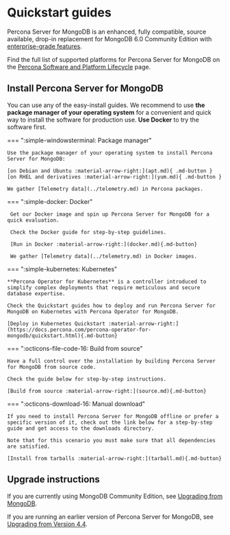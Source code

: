 # Quickstart guides

Percona Server for MongoDB is an enhanced, fully compatible, source available, drop-in replacement
for MongoDB 6.0 Community Edition with [enterprise-grade features](../comparison.md).

Find the full list of supported platforms for Percona Server for MongoDB on the [Percona Software and Platform Lifecycle](https://www.percona.com/services/policies/percona-software-platform-lifecycle#mongodb) page.

## Install Percona Server for MongoDB

You can use any of the easy-install guides. We recommend to use **the package manager of your operating system** for a convenient and quick way to install the software for production use. **Use Docker** to try the software first.

=== ":simple-windowsterminal: Package manager" 

    Use the package manager of your operating system to install Percona Server for MongoDB:

    [on Debian and Ubuntu :material-arrow-right:](apt.md){ .md-button }
    [on RHEL and derivatives :material-arrow-right:](yum.md){ .md-button }

    We gather [Telemetry data](../telemetry.md) in Percona packages.


=== ":simple-docker: Docker"

     Get our Docker image and spin up Percona Server for MongoDB for a quick evaluation. 

     Check the Docker guide for step-by-step guidelines.

     [Run in Docker :material-arrow-right:](docker.md){.md-button}

     We gather [Telemetry data](../telemetry.md) in Docker images.

=== ":simple-kubernetes: Kubernetes"

    **Percona Operator for Kubernetes** is a controller introduced to simplify complex deployments that require meticulous and secure database expertise. 

    Check the Quickstart guides how to deploy and run Percona Server for MongoDB on Kubernetes with Percona Operator for MongoDB.

    [Deploy in Kubernetes Quickstart :material-arrow-right:](https://docs.percona.com/percona-operator-for-mongodb/quickstart.html){.md-button}

=== ":octicons-file-code-16: Build from source"

    Have a full control over the installation by building Percona Server for MongoDB from source code.

    Check the guide below for step-by-step instructions.

    [Build from source :material-arrow-right:](source.md){.md-button}

=== ":octicons-download-16: Manual download"

    If you need to install Percona Server for MongoDB offline or prefer a specific version of it, check out the link below for a step-by-step guide and get access to the downloads directory.

    Note that for this scenario you must make sure that all dependencies are satisfied.

    [Install from tarballs :material-arrow-right:](tarball.md){.md-button}

## Upgrade instructions

If you are currently using MongoDB Community Edition, see [Upgrading from MongoDB](upgrade-from-mongodb.md).

If you are running an earlier version of Percona Server for MongoDB, see [Upgrading from Version 4.4](upgrade-from-44.md).
